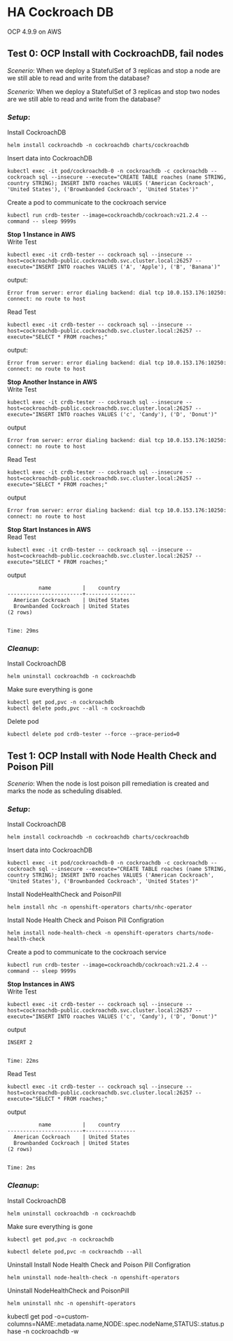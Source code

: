 # HA Cockroach DB
OCP 4.9.9 on AWS

## Test 0: OCP Install with CockroachDB, fail nodes
_Scenerio_: When we deploy a StatefulSet of 3 replicas and stop a node are we still able to read and write from the database?

_Scenerio_: When we deploy a StatefulSet of 3 replicas and stop two nodes are we still able to read and write from the database?

### _Setup_:   
Install CockroachDB
```
helm install cockroachdb -n cockroachdb charts/cockroachdb
```

Insert data into CockroachDB
```
kubectl exec -it pod/cockroachdb-0 -n cockroachdb -c cockroachdb -- cockroach sql --insecure --execute="CREATE TABLE roaches (name STRING, country STRING); INSERT INTO roaches VALUES ('American Cockroach', 'United States'), ('Brownbanded Cockroach', 'United States')"
```

Create a pod to communicate to the cockroach service
```
kubectl run crdb-tester --image=cockroachdb/cockroach:v21.2.4 --command -- sleep 9999s
```

**Stop 1 Instance in AWS**   
Write Test
```
kubectl exec -it crdb-tester -- cockroach sql --insecure --host=cockroachdb-public.cockroachdb.svc.cluster.local:26257 --execute="INSERT INTO roaches VALUES ('A', 'Apple'), ('B', 'Banana')"
```
output:
```
Error from server: error dialing backend: dial tcp 10.0.153.176:10250: connect: no route to host
```

Read Test
```
kubectl exec -it crdb-tester -- cockroach sql --insecure --host=cockroachdb-public.cockroachdb.svc.cluster.local:26257 --execute="SELECT * FROM roaches;"
```
output:
```
Error from server: error dialing backend: dial tcp 10.0.153.176:10250: connect: no route to host
```

**Stop Another Instance in AWS**   
Write Test
```
kubectl exec -it crdb-tester -- cockroach sql --insecure --host=cockroachdb-public.cockroachdb.svc.cluster.local:26257 --execute="INSERT INTO roaches VALUES ('c', 'Candy'), ('D', 'Donut')"
```
output
```
Error from server: error dialing backend: dial tcp 10.0.153.176:10250: connect: no route to host
```
Read Test
```
kubectl exec -it crdb-tester -- cockroach sql --insecure --host=cockroachdb-public.cockroachdb.svc.cluster.local:26257 --execute="SELECT * FROM roaches;"
```
output
```
Error from server: error dialing backend: dial tcp 10.0.153.176:10250: connect: no route to host
```

**Stop Start Instances in AWS**  
Read Test
```
kubectl exec -it crdb-tester -- cockroach sql --insecure --host=cockroachdb-public.cockroachdb.svc.cluster.local:26257 --execute="SELECT * FROM roaches;"
```

output
```
          name          |    country
------------------------+----------------
  American Cockroach    | United States
  Brownbanded Cockroach | United States
(2 rows)


Time: 29ms
```
### _Cleanup_:   
Install CockroachDB
```
helm uninstall cockroachdb -n cockroachdb 
```

Make sure everything is gone
```
kubectl get pod,pvc -n cockroachdb 
kubectl delete pods,pvc --all -n cockroachdb
```

Delete pod
```
kubectl delete pod crdb-tester --force --grace-period=0
```
## Test 1: OCP Install with Node Health Check and Poison Pill
_Scenerio_: When the node is lost poison pill remediation is created and marks the node as scheduling disabled.  
   
### _Setup_:   
Install CockroachDB
```
helm install cockroachdb -n cockroachdb charts/cockroachdb
```

Insert data into CockroachDB
```
kubectl exec -it pod/cockroachdb-0 -n cockroachdb -c cockroachdb -- cockroach sql --insecure --execute="CREATE TABLE roaches (name STRING, country STRING); INSERT INTO roaches VALUES ('American Cockroach', 'United States'), ('Brownbanded Cockroach', 'United States')"
```

Install NodeHealthCheck and PoisonPill 
```
helm install nhc -n openshift-operators charts/nhc-operator 
```

Install Node Health Check and Poison Pill Configration
```
helm install node-health-check -n openshift-operators charts/node-health-check
```

Create a pod to communicate to the cockroach service
```
kubectl run crdb-tester --image=cockroachdb/cockroach:v21.2.4 --command -- sleep 9999s
```

**Stop Instances in AWS**  
Write Test
```
kubectl exec -it crdb-tester -- cockroach sql --insecure --host=cockroachdb-public.cockroachdb.svc.cluster.local:26257 --execute="INSERT INTO roaches VALUES ('c', 'Candy'), ('D', 'Donut')"
```
output
```
INSERT 2


Time: 22ms
```
Read Test
```
kubectl exec -it crdb-tester -- cockroach sql --insecure --host=cockroachdb-public.cockroachdb.svc.cluster.local:26257 --execute="SELECT * FROM roaches;"
```
output
```
          name          |    country
------------------------+----------------
  American Cockroach    | United States
  Brownbanded Cockroach | United States
(2 rows)


Time: 2ms
```

### _Cleanup_:   
Install CockroachDB
```
helm uninstall cockroachdb -n cockroachdb 
```

Make sure everything is gone
```
kubectl get pod,pvc -n cockroachdb 

kubectl delete pod,pvc -n cockroachdb --all
```
Uninstall
Install Node Health Check and Poison Pill Configration
```
helm uninstall node-health-check -n openshift-operators
```

Uninstall NodeHealthCheck and PoisonPill
```
helm uninstall nhc -n openshift-operators 
```

kubectl get pod -o=custom-columns=NAME:.metadata.name,NODE:.spec.nodeName,STATUS:.status.phase -n cockroachdb -w